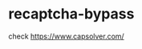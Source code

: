 # recaptcha-bypass
check https://www.capsolver.com/ 



















                                                                                                                                                   